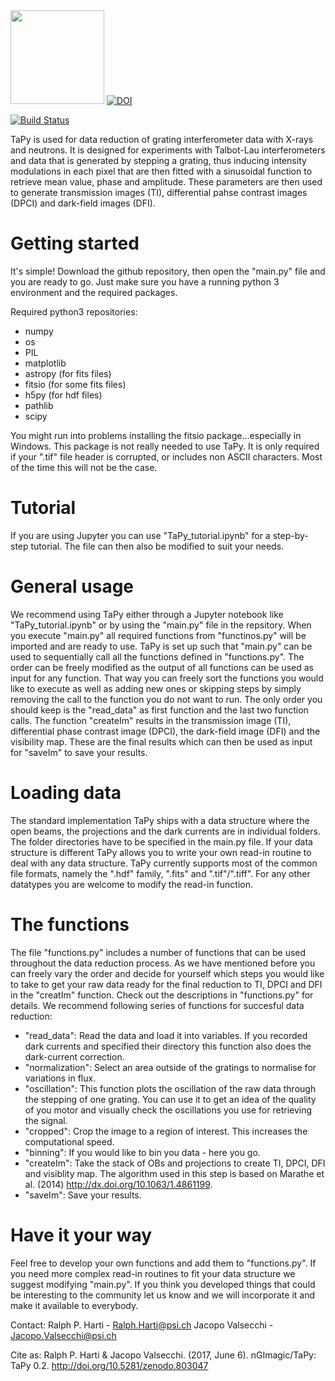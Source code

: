 <img src="https://github.com/nGImagic/TaPy/blob/master/pics/TaPy_logo.png"  width="150" height="150" />
<a href="https://zenodo.org/badge/latestdoi/90043504"><img src="https://zenodo.org/badge/90043504.svg" alt="DOI"></a>

[![Build Status](https://travis-ci.org/nGImagic/TaPy.svg?branch=master)](https://travis-ci.org/nGImagic/TaPy)

TaPy is used for data reduction of grating interferometer data with X-rays and neutrons. It is designed for experiments with Talbot-Lau interferometers and data that is generated by stepping a grating, thus inducing intensity modulations in each pixel that are then fitted with a sinusoidal function to retrieve mean value, phase and amplitude. These parameters are then used to generate transmission images (TI), differential pahse contrast images (DPCI) and dark-field images (DFI).

# Getting started
It's simple! Download the github repository, then open the "main.py" file and you are ready to go. Just make sure you have a running python 3 environment and the required packages.

Required python3 repositories:
- numpy
- os
- PIL
- matplotlib
- astropy (for fits files)
- fitsio (for some fits files)
- h5py (for hdf files)
- pathlib
- scipy

You might run into problems installing the fitsio package...especially in Windows. This package is not really needed to use TaPy. It is only required if your ".tif" file header is corrupted, or includes non ASCII characters. Most of the time this will not be the case.

# Tutorial
If you are using Jupyter you can use "TaPy_tutorial.ipynb" for a step-by-step tutorial. The file can then also be modified to suit your needs. 

# General usage
We recommend using TaPy either through a Jupyter notebook like "TaPy_tutorial.ipynb" or by using the "main.py" file in the repsitory.
When you execute "main.py" all required functions from "functinos.py" will be imported and are ready to use. TaPy is set up such that "main.py" can be used to sequentially call all the functions defined in "functions.py". The order can be freely modified as the output of all functions can be used as input for any function. That way you can freely sort the functions you would like to execute as well as adding new ones or skipping steps by simply removing the call to the function you do not want to run.
The only order you should keep is the "read_data" as first function and the last two function calls. The function "createIm" results in the transmission image (TI), differential phase contrast image (DPCI), the dark-field image (DFI) and the visibility map. These are the final results which can then be used as input for "saveIm" to save your results.

# Loading data
The standard implementation TaPy ships with a data structure where the open beams, the projections and the dark currents are in individual folders. The folder directories have to be specified in the main.py file. If your data structure is different TaPy allows you to write your own read-in routine to deal with any data structure.
TaPy currently supports most of the common file formats, namely the ".hdf" family, ".fits" and ".tif"/".tiff". For any other datatypes you are welcome to modify the read-in function.

# The functions
The file "functions.py" includes a number of functions that can be used throughout the data reduction process. As we have mentioned before you can freely vary the order and decide for yourself which steps you would like to take to get your raw data ready for the final reduction to TI, DPCI and DFI in the "creatIm" function. Check out the descriptions in "functions.py" for details.
We recommend following series of functions for succesful data reduction: 
 - "read_data": Read the data and load it into variables. If you recorded dark currents and specified their directory this function also does the dark-current correction.
 - "normalization": Select an area outside of the gratings to normalise for variations in flux.
 - "oscillation": This function plots the oscillation of the raw data through the stepping of one grating. You can use it to get an idea of the quality of you motor and visually check the oscillations you use for retrieving the signal.
 - "cropped": Crop the image to a region of interest. This increases the computational speed.
 - "binning": If you would like to bin you data - here you go.
 - "createIm": Take the stack of OBs and projections to create TI, DPCI, DFI and visiblity map. The algorithm used in this step is based on Marathe et al. (2014) http://dx.doi.org/10.1063/1.4861199.
 - "saveIm": Save your results.
 
 # Have it your way
 Feel free to develop your own functions and add them to "functions.py". If you need more complex read-in routines to fit your data structure we suggest modifying "main.py". If you think you developed things that could be interesting to the community let us know and we will incorporate it and make it available to everybody.
 
 Contact:
 Ralph P. Harti - Ralph.Harti@psi.ch
 Jacopo Valsecchi - Jacopo.Valsecchi@psi.ch
 
 
Cite as: Ralph P. Harti & Jacopo Valsecchi. (2017, June 6). nGImagic/TaPy: TaPy 0.2. http://doi.org/10.5281/zenodo.803047
 
